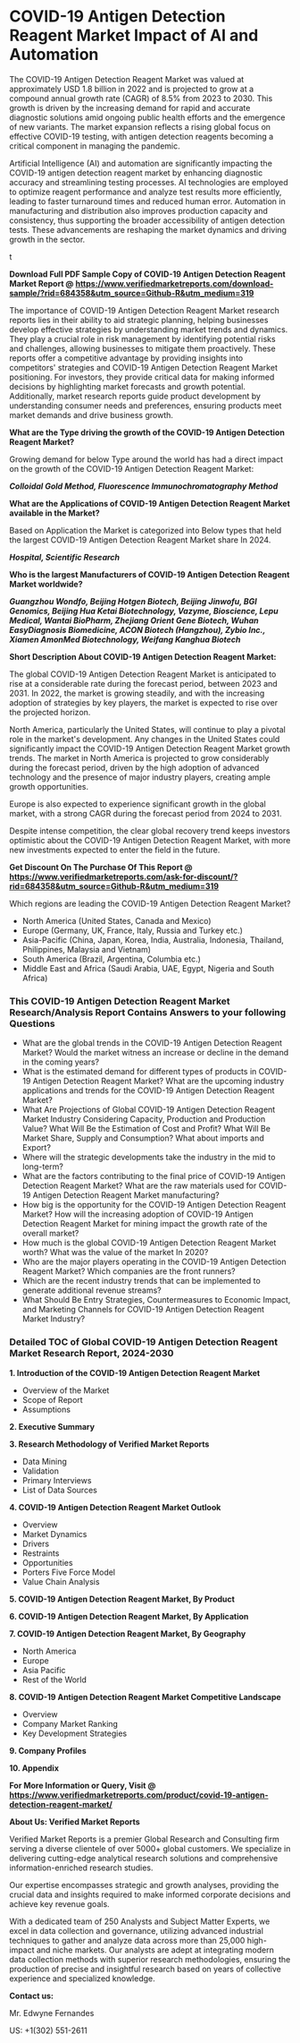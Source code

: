 <meta name="title" content="Global COVID-19 Antigen Detection Reagent Market Impact of AI and Automation"><meta name="description" content="The COVID-19 Antigen Detection Reagent Market was valued at approximately USD 1.8 billion in 2022 and is projected to grow at a compound annual growth rate (CAGR) of 8"><meta name="title" content="COVID-19 Antigen Detection Reagent Market Size, Share, Scope, Trends, Growth, Opportunities, Analysis, Forecast"><h1>COVID-19 Antigen Detection Reagent Market Impact of AI and Automation</h1><p>The COVID-19 Antigen Detection Reagent Market was valued at approximately USD 1.8 billion in 2022 and is projected to grow at a compound annual growth rate (CAGR) of 8.5% from 2023 to 2030. This growth is driven by the increasing demand for rapid and accurate diagnostic solutions amid ongoing public health efforts and the emergence of new variants. The market expansion reflects a rising global focus on effective COVID-19 testing, with antigen detection reagents becoming a critical component in managing the pandemic.</p><p>Artificial Intelligence (AI) and automation are significantly impacting the COVID-19 antigen detection reagent market by enhancing diagnostic accuracy and streamlining testing processes. AI technologies are employed to optimize reagent performance and analyze test results more efficiently, leading to faster turnaround times and reduced human error. Automation in manufacturing and distribution also improves production capacity and consistency, thus supporting the broader accessibility of antigen detection tests. These advancements are reshaping the market dynamics and driving growth in the sector.</p>t</p><p id="" class=""><strong>Download Full PDF Sample Copy of COVID-19 Antigen Detection Reagent Market Report @ <a href="https://www.verifiedmarketreports.com/download-sample/?rid=684358&utm_source=Github-R&utm_medium=319" target="_blank">https://www.verifiedmarketreports.com/download-sample/?rid=684358&utm_source=Github-R&utm_medium=319</a></strong></p><p>The importance of&nbsp;COVID-19 Antigen Detection Reagent Market research reports lies in their ability to aid strategic planning, helping businesses develop effective strategies by understanding market trends and dynamics. They play a crucial role in risk management by identifying potential risks and challenges, allowing businesses to mitigate them proactively. These reports offer a competitive advantage by providing insights into competitors' strategies and COVID-19 Antigen Detection Reagent Market positioning. For investors, they provide critical data for making informed decisions by highlighting market forecasts and growth potential. Additionally, market research reports guide product development by understanding consumer needs and preferences, ensuring products meet market demands and drive business growth.</p><p><strong>What are the&nbsp;Type driving the growth of the COVID-19 Antigen Detection Reagent Market?</strong></p><p id="" class="">Growing demand for below Type around the world has had a direct impact on the growth of the COVID-19 Antigen Detection Reagent Market:</p><em><strong>Colloidal Gold Method, Fluorescence Immunochromatography Method</strong></em></p><strong>What are the&nbsp;Applications&nbsp;of COVID-19 Antigen Detection Reagent Market available in the Market?</strong></p><p id="" class="">Based on Application the Market is categorized into Below types that held the largest COVID-19 Antigen Detection Reagent Market share In 2024.</p><em><strong>Hospital, Scientific Research</strong></em></p><strong>Who is the largest Manufacturers of COVID-19 Antigen Detection Reagent Market worldwide?</strong></p><p><em><strong>Guangzhou Wondfo, Beijing Hotgen Biotech, Beijing Jinwofu, BGI Genomics, Beijing Hua Ketai Biotechnology, Vazyme, Bioscience, Lepu Medical, Wantai BioPharm, Zhejiang Orient Gene Biotech, Wuhan EasyDiagnosis Biomedicine, ACON Biotech (Hangzhou), Zybio Inc., Xiamen AmonMed Biotechnology, Weifang Kanghua Biotech</strong></em></p><p id="" class=""><strong>Short Description About COVID-19 Antigen Detection Reagent Market:</strong></p><p>The global COVID-19 Antigen Detection Reagent Market is anticipated to rise at a considerable rate during the forecast period, between 2023 and 2031. In 2022, the market is growing steadily, and with the increasing adoption of strategies by key players, the market is expected to rise over the projected horizon.</p><p>North America, particularly the United States, will continue to play a pivotal role in the market's development. Any changes in the United States could significantly impact the COVID-19 Antigen Detection Reagent Market growth trends. The market in North America is projected to grow considerably during the forecast period, driven by the high adoption of advanced technology and the presence of major industry players, creating ample growth opportunities.</p><p>Europe is also expected to experience significant growth in the global market, with a strong CAGR during the forecast period from 2024 to 2031.</p><p>Despite intense competition, the clear global recovery trend keeps investors optimistic about the COVID-19 Antigen Detection Reagent Market, with more new investments expected to enter the field in the future.</p><p id="" class=""><strong>Get Discount On The Purchase Of This Report @ <a href="https://www.verifiedmarketreports.com/ask-for-discount/?rid=684358&utm_source=Github-R&utm_medium=319" target="_blank">https://www.verifiedmarketreports.com/ask-for-discount/?rid=684358&utm_source=Github-R&utm_medium=319</a></strong></p>Which regions are leading the COVID-19 Antigen Detection Reagent Market?</p><ul><li>North America (United States, Canada and Mexico)</li><li>Europe (Germany, UK, France, Italy, Russia and Turkey etc.)</li><li>Asia-Pacific (China, Japan, Korea, India, Australia, Indonesia, Thailand, Philippines, Malaysia and Vietnam)</li><li>South America (Brazil, Argentina, Columbia etc.)</li><li>Middle East and Africa (Saudi Arabia, UAE, Egypt, Nigeria and South Africa)</li></ul><h3 id="" class="">This COVID-19 Antigen Detection Reagent Market Research/Analysis Report Contains Answers to your following Questions</h3><ul><li>What are the global trends in the COVID-19 Antigen Detection Reagent Market? Would the market witness an increase or decline in the demand in the coming years?</li><li>What is the estimated demand for different types of products in COVID-19 Antigen Detection Reagent Market? What are the upcoming industry applications and trends for the COVID-19 Antigen Detection Reagent Market?</li><li>What Are Projections of Global COVID-19 Antigen Detection Reagent Market Industry Considering Capacity, Production and Production Value? What Will Be the Estimation of Cost and Profit? What Will Be Market Share, Supply and Consumption? What about imports and Export?</li><li>Where will the strategic developments take the industry in the mid to long-term?</li><li>What are the factors contributing to the final price of COVID-19 Antigen Detection Reagent Market? What are the raw materials used for COVID-19 Antigen Detection Reagent Market manufacturing?</li><li>How big is the opportunity for the COVID-19 Antigen Detection Reagent Market? How will the increasing adoption of COVID-19 Antigen Detection Reagent Market for mining impact the growth rate of the overall market?</li><li>How much is the global COVID-19 Antigen Detection Reagent Market worth? What was the value of the market In 2020?</li><li>Who are the major players operating in the COVID-19 Antigen Detection Reagent Market? Which companies are the front runners?</li><li>Which are the recent industry trends that can be implemented to generate additional revenue streams?</li><li>What Should Be Entry Strategies, Countermeasures to Economic Impact, and Marketing Channels for COVID-19 Antigen Detection Reagent Market Industry?</li></ul><h3 id="" class="">Detailed TOC of Global COVID-19 Antigen Detection Reagent Market Research Report, 2024-2030</h3><p id="" class=""><strong>1. Introduction of the COVID-19 Antigen Detection Reagent Market</strong></p><ul><li>Overview of the Market</li><li>Scope of Report</li><li>Assumptions</li></ul><p id="" class=""><strong>2. Executive Summary</strong></p><p id="" class=""><strong>3. Research Methodology of Verified Market Reports</strong></p><ul><li>Data Mining</li><li>Validation</li><li>Primary Interviews</li><li>List of Data Sources</li></ul><p id="" class=""><strong>4. COVID-19 Antigen Detection Reagent Market Outlook</strong></p><ul><li>Overview</li><li>Market Dynamics</li><li>Drivers</li><li>Restraints</li><li>Opportunities</li><li>Porters Five Force Model</li><li>Value Chain Analysis</li></ul><p id="" class=""><strong>5. COVID-19 Antigen Detection Reagent Market, By Product</strong></p><p id="" class=""><strong>6. COVID-19 Antigen Detection Reagent Market, By Application</strong></p><p id="" class=""><strong>7. COVID-19 Antigen Detection Reagent Market, By Geography</strong></p><ul><li>North America</li><li>Europe</li><li>Asia Pacific</li><li>Rest of the World</li></ul><p id="" class=""><strong>8. COVID-19 Antigen Detection Reagent Market Competitive Landscape</strong></p><ul><li>Overview</li><li>Company Market Ranking</li><li>Key Development Strategies</li></ul><p id="" class=""><strong>9. Company Profiles</strong></p><p id="" class=""><strong>10. Appendix</strong></p><p id="" class=""><strong>For More Information or Query, Visit @ <a href="https://www.verifiedmarketreports.com/product/covid-19-antigen-detection-reagent-market/" target="_blank">https://www.verifiedmarketreports.com/product/covid-19-antigen-detection-reagent-market/</a></strong></p><p id="" class=""><strong>About Us: Verified Market Reports</strong></p><p id="" class="">Verified Market Reports is a premier Global Research and Consulting firm serving a diverse clientele of over 5000+ global customers. We specialize in delivering cutting-edge analytical research solutions and comprehensive information-enriched research studies.</p><p id="" class="">Our expertise encompasses strategic and growth analyses, providing the crucial data and insights required to make informed corporate decisions and achieve key revenue goals.</p><p id="" class="">With a dedicated team of 250 Analysts and Subject Matter Experts, we excel in data collection and governance, utilizing advanced industrial techniques to gather and analyze data across more than 25,000 high-impact and niche markets. Our analysts are adept at integrating modern data collection methods with superior research methodologies, ensuring the production of precise and insightful research based on years of collective experience and specialized knowledge.</p><p id="" class=""><strong>Contact us:</strong></p><p id="" class="">Mr. Edwyne Fernandes</p><p id="" class="">US: +1(302) 551-2611</p>